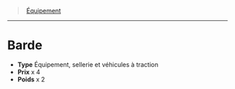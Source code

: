 ﻿---
!Equipment
Type: Équipement, sellerie et véhicules à traction
Price: x 4
Weight: x 2
Id: equipment_hd.md#barde
ParentLink: equipment_hd.md#Équipement
Name: Barde
ParentName: Équipement
NameLevel: 1
Attributes: {}
---
> [Équipement](hd_equipment.md)

---

# Barde

- **Type** Équipement, sellerie et véhicules à traction
- **Prix** x 4
- **Poids** x 2

